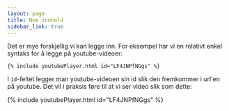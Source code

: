 ```yaml
---
layout: page
title: Noe innhold
sidebar_link: true
---
```

Det er mye forskjellig vi kan legge inn. For eksempel har vi en relativt enkel syntaks for å legge på youtube-videoer: 

```
{% include youtubePlayer.html id="LF4JNPfNGgs" %}
```

I `id`-feltet legger man youtube-videoen sin id slik den fremkommer i url'en på youtube. Det vil i praksis føre til at vi ser video slik som dette:

{% include youtubePlayer.html id="LF4JNPfNGgs" %}


```python

```
